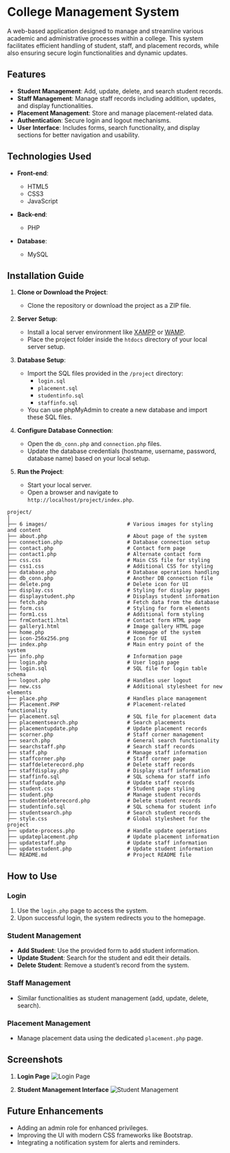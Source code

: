 
# College Management System

A web-based application designed to manage and streamline various academic and administrative processes within a college. This system facilitates efficient handling of student, staff, and placement records, while also ensuring secure login functionalities and dynamic updates.

## Features

- **Student Management**: Add, update, delete, and search student records.
- **Staff Management**: Manage staff records including addition, updates, and display functionalities.
- **Placement Management**: Store and manage placement-related data.
- **Authentication**: Secure login and logout mechanisms.
- **User Interface**: Includes forms, search functionality, and display sections for better navigation and usability.

## Technologies Used

- **Front-end**: 
  - HTML5
  - CSS3
  - JavaScript

- **Back-end**:
  - PHP

- **Database**:
  - MySQL

## Installation Guide

1. **Clone or Download the Project**:
   - Clone the repository or download the project as a ZIP file.

2. **Server Setup**:
   - Install a local server environment like [XAMPP](https://www.apachefriends.org/index.html) or [WAMP](http://www.wampserver.com/).
   - Place the project folder inside the `htdocs` directory of your local server setup.

3. **Database Setup**:
   - Import the SQL files provided in the `/project` directory:
     - `login.sql`
     - `placement.sql`
     - `studentinfo.sql`
     - `staffinfo.sql`
   - You can use phpMyAdmin to create a new database and import these SQL files.

4. **Configure Database Connection**:
   - Open the `db_conn.php` and `connection.php` files.
   - Update the database credentials (hostname, username, password, database name) based on your local setup.

5. **Run the Project**:
   - Start your local server.
   - Open a browser and navigate to `http://localhost/project/index.php`.
```
project/
│
├── 6 images/                          # Various images for styling and content
├── about.php                          # About page of the system
├── connection.php                     # Database connection setup
├── contact.php                        # Contact form page
├── contact1.php                       # Alternate contact form
├── css.css                            # Main CSS file for styling
├── css1.css                           # Additional CSS for styling
├── database.php                       # Database operations handling
├── db_conn.php                        # Another DB connection file
├── delete.png                         # Delete icon for UI
├── display.css                        # Styling for display pages
├── displaystudent.php                 # Displays student information
├── fetch.php                          # Fetch data from the database
├── form.css                           # Styling for form elements
├── form1.css                          # Additional form styling
├── frmContact1.html                   # Contact form HTML page
├── gallery1.html                      # Image gallery HTML page
├── home.php                           # Homepage of the system
├── icon-256x256.png                   # Icon for UI
├── index.php                          # Main entry point of the system
├── info.php                           # Information page
├── login.php                          # User login page
├── login.sql                          # SQL file for login table schema
├── logout.php                         # Handles user logout
├── new.css                            # Additional stylesheet for new elements
├── place.php                          # Handles place management
├── Placement.PHP                      # Placement-related functionality
├── placement.sql                      # SQL file for placement data
├── placementsearch.php                # Search placements
├── placementupdate.php                # Update placement records
├── scorner.php                        # Staff corner management
├── search.php                         # General search functionality
├── searchstaff.php                    # Search staff records
├── staff.php                          # Manage staff information
├── staffcorner.php                    # Staff corner page
├── staffdeleterecord.php              # Delete staff records
├── staffdisplay.php                   # Display staff information
├── staffinfo.sql                      # SQL schema for staff info
├── staffupdate.php                    # Update staff records
├── student.css                        # Student page styling
├── student.php                        # Manage student records
├── studentdeleterecord.php            # Delete student records
├── studentinfo.sql                    # SQL schema for student info
├── studentsearch.php                  # Search student records
├── style.css                          # Global stylesheet for the project
├── update-process.php                 # Handle update operations
├── updateplacement.php                # Update placement information
├── updatestaff.php                    # Update staff information
├── updatestudent.php                  # Update student information
└── README.md                          # Project README file

```

## How to Use

### Login
1. Use the `login.php` page to access the system. 
2. Upon successful login, the system redirects you to the homepage.

### Student Management
- **Add Student**: Use the provided form to add student information.
- **Update Student**: Search for the student and edit their details.
- **Delete Student**: Remove a student’s record from the system.

### Staff Management
- Similar functionalities as student management (add, update, delete, search).

### Placement Management
- Manage placement data using the dedicated `placement.php` page.
  
## Screenshots

1. **Login Page**
   ![Login Page](assets/login_page.jpg)

2. **Student Management Interface**
   ![Student Management](assets/student_management.jpg)

## Future Enhancements

- Adding an admin role for enhanced privileges.
- Improving the UI with modern CSS frameworks like Bootstrap.
- Integrating a notification system for alerts and reminders.

